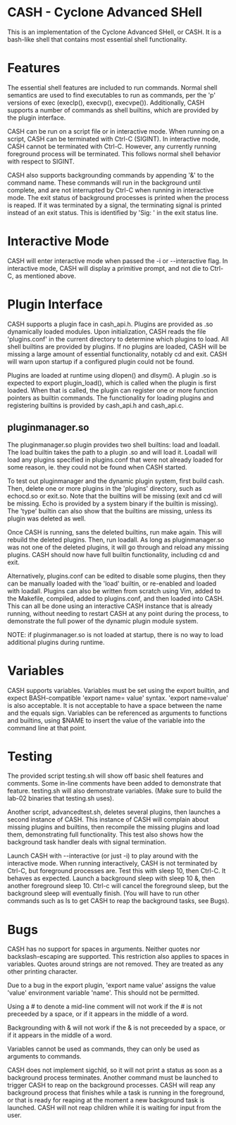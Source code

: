 # CASH - Cyclone Advanced SHell

This is an implementation of the Cyclone Advanced SHell, or CASH.
It is a bash-like shell that contains most essential shell functionality.

# Features

The essential shell features are included to run commands. Normal
shell semantics are used to find executables to run as commands, per
the 'p' versions of exec (execlp(), execvp(), execvpe()). Additionally,
CASH supports a number of commands as shell builtins, which are provided
by the plugin interface.

CASH can be run on a script file or in interactive mode. When running on
a script, CASH can be terminated with Ctrl-C (SIGINT). In interactive mode,
CASH cannot be terminated with Ctrl-C. However, any currently running
foreground process will be terminated. This follows normal shell
behavior with respect to SIGINT.

CASH also supports backgrounding commands by appending '&' to the command name.
These commands will run in the background until complete, and are not
interrupted by Ctrl-C when running in interactive mode. The exit status
of background processes is printed when the process is reaped. If it was
terminated by a signal, the terminating signal is printed instead
of an exit status. This is identified by 'Sig: ' in the exit status line.

# Interactive Mode

CASH will enter interactive mode when passed the -i or --interactive flag.
In interactive mode, CASH will display a primitive prompt, and not die
to Ctrl-C, as mentioned above.

# Plugin Interface

CASH supports a plugin face in cash_api.h. Plugins are provided as .so dynamically
loaded modules. Upon initialization, CASH reads the file 'plugins.conf' in the
current directory to determine which plugins to load. All shell builtins
are provided by plugins. If no plugins are loaded, CASH will be missing a large
amount of essential functionality, notably cd and exit. CASH will warn upon
startup if a configured plugin could not be found.

Plugins are loaded at runtime using dlopen() and dlsym(). A plugin .so is expected
to export plugin_load(), which is called when the plugin is first loaded. When
that is called, the plugin can register one or more function pointers as builtin
commands. The functionality for loading plugins and registering builtins is 
provided by cash_api.h and cash_api.c.

## pluginmanager.so

The pluginmanager.so plugin provides two shell builtins: load and loadall. The
load builtin takes the path to a plugin .so and will load it. Loadall will load
any plugins specified in plugins.conf that were not already loaded for some reason,
ie. they could not be found when CASH started.

To test out pluginmanager and the dynamic plugin system, first build cash. Then,
delete one or more plugins in the 'plugins' directory, such as echocd.so or exit.so.
Note that the builtins will be missing (exit and cd will be missing. Echo is
provided by a system binary if the builtin is missing). The 'type' builtin
can also show that the builtins are missing, unless its plugin was deleted as well.

Once CASH is running, sans the deleted builtins, run make again. This will rebuild
the deleted plugins. Then, run loadall. As long as pluginmanager.so was not one
of the deleted plugins, it will go through and reload any missing plugins. CASH
should now have full builtin functionality, including cd and exit.

Alternatively, plugins.conf can be edited to disable some plugins, then they can
be manually loaded with the 'load' builtin, or re-enabled and loaded with loadall.
Plugins can also be written from scratch using Vim, added to the Makefile, compiled,
added to plugins.conf, and then loaded into CASH. This can all be done using an
interactive CASH instance that is already running, without needing to
restart CASH at any point during the process, to demonstrate the full power
of the dynamic plugin module system.

NOTE: if pluginmanager.so is not loaded at startup, there is no way to load additional
plugins during runtime.

# Variables

CASH supports variables. Variables must be set using the export builtin, and expect
BASH-compatible 'export name= value' syntax. 'export name=value' is also acceptable.
It is not acceptable to have a space between the name and the equals sign.
Variables can be referenced as arguments to functions and builtins, using $NAME to
insert the value of the variable into the command line at that point.

# Testing

The provided script testing.sh will show off basic shell features and comments. Some
in-line comments have been added to demonstrate that feature. testing.sh will also
demonstrate variables. (Make sure to build the lab-02 binaries that testing.sh uses).

Another script, advancedtest.sh, deletes several plugins, then launches a second
instance of CASH. This instance of CASH will complain about missing plugins and
builtins, then recompile the missing plugins and load them, demonstrating full
functionality. This test also shows how the background task handler deals
with signal termination.

Launch CASH with --interactive (or just -i) to play around with the interactive mode.
When running interactively, CASH is not terminated by Ctrl-C, but foreground 
processes are. Test this with sleep 10, then Ctrl-C. It behaves as expected.
Launch a background sleep with sleep 10 &, then another foreground sleep 10. Ctrl-c
will cancel the foreground sleep, but the background sleep will eventually finish. 
(You will have to run other commands such as ls to get CASH to reap the
background tasks, see Bugs).

# Bugs

CASH has no support for spaces in arguments. Neither quotes nor backslash-escaping are
supported. This restriction also applies to spaces in variables. Quotes around strings
are not removed. They are treated as any other printing character.

Due to a bug in the export plugin, 'export name value' assigns the value 'value'
environment variable 'name'. This should not be permitted.

Using a # to denote a mid-line comment will not work if the # is not preceeded by a space,
or if it appears in the middle of a word.

Backgrounding with & will not work if the & is not preceeded by a space, or if it appears
in the middle of a word.

Variables cannot be used as commands, they can only be used as arguments to commands.

CASH does not implement sigchld, so it will not print a status as soon as a background process
terminates. Another command must be launched to trigger CASH to reap on the background
processes. CASH will reap any background process that finishes while a task is running in the foreground,
or that is ready for reaping at the moment a new background task is launched. CASH will not reap
children while it is waiting for input from the user.
